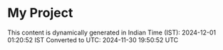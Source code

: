 # My Project

This content is dynamically generated in Indian Time (IST): 2024-12-01 01:20:52 IST
Converted to UTC: 2024-11-30 19:50:52 UTC
